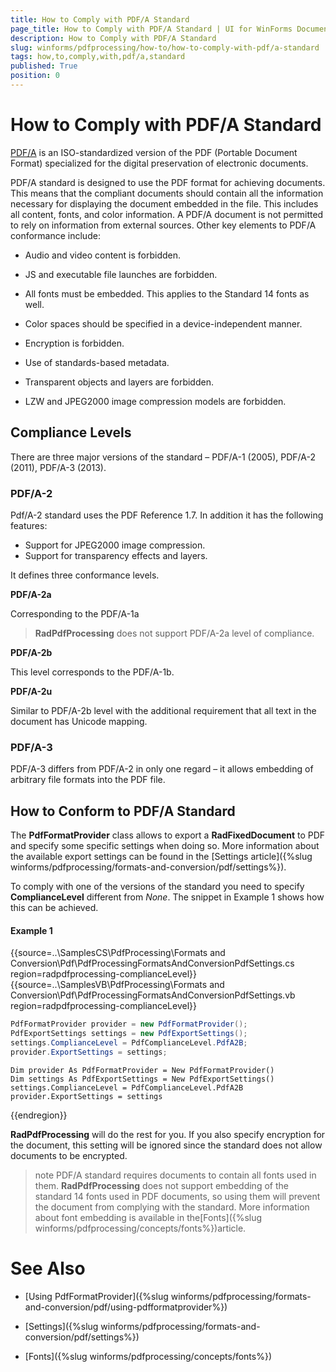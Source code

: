 ```yaml
---
title: How to Comply with PDF/A Standard
page_title: How to Comply with PDF/A Standard | UI for WinForms Documentation
description: How to Comply with PDF/A Standard
slug: winforms/pdfprocessing/how-to/how-to-comply-with-pdf/a-standard
tags: how,to,comply,with,pdf/a,standard
published: True
position: 0
---
```


# How to Comply with PDF/A Standard



[PDF/A](http://en.wikipedia.org/?title=PDF/A) is an ISO-standardized version of the PDF (Portable Document Format) specialized for the digital preservation of electronic documents. 

PDF/A standard is designed to use the PDF format for achieving documents. This means that the compliant documents should contain all the information necessary for displaying the document embedded in the file. This includes all content, fonts, and color information. A PDF/A document is not permitted to rely on information from external sources. Other key elements to PDF/A conformance include:

* Audio and video content is forbidden.

* JS and executable file launches are forbidden.

* All fonts must be embedded. This applies to the Standard 14 fonts as well.

* Color spaces should be specified in a device-independent manner.

* Encryption is forbidden.

* Use of standards-based metadata.

* Transparent objects and layers are forbidden.

* LZW and JPEG2000 image compression models are forbidden.

## Compliance Levels

There are three major versions of the standard – PDF/A-1 (2005), PDF/A-2 (2011), PDF/A-3 (2013).

### PDF/A-2

Pdf/A-2 standard uses the PDF Reference 1.7. In addition it has the following features:

* Support for JPEG2000 image compression.
* Support for transparency effects and layers.

It defines three conformance levels.

__PDF/A-2a__

Corresponding to the PDF/A-1a

>__RadPdfProcessing__ does not support PDF/A-2a level of compliance.

__PDF/A-2b__

This level corresponds to the PDF/A-1b.

__PDF/A-2u__

Similar to PDF/A-2b level with the additional requirement that all text in the document has Unicode mapping.

### PDF/A-3

PDF/A-3 differs from PDF/A-2 in only one regard – it allows embedding of arbitrary file formats into the PDF file.

## How to Conform to PDF/A Standard

The __PdfFormatProvider__ class allows to export a __RadFixedDocument__ to PDF and specify some specific settings when doing so. More information about the available export settings can be found in the  [Settings article]({%slug winforms/pdfprocessing/formats-and-conversion/pdf/settings%}).

To comply with one of the versions of the standard you need to specify __ComplianceLevel__ different from *None*. The snippet in Example 1 shows how this can be achieved.

#### Example 1

{{source=..\SamplesCS\PdfProcessing\Formats and Conversion\Pdf\PdfProcessingFormatsAndConversionPdfSettings.cs region=radpdfprocessing-complianceLevel}} 
{{source=..\SamplesVB\PdfProcessing\Formats and Conversion\Pdf\PdfProcessingFormatsAndConversionPdfSettings.vb region=radpdfprocessing-complianceLevel}} 

````C#
PdfFormatProvider provider = new PdfFormatProvider();
PdfExportSettings settings = new PdfExportSettings();
settings.ComplianceLevel = PdfComplianceLevel.PdfA2B;
provider.ExportSettings = settings;

````
````VB.NET
Dim provider As PdfFormatProvider = New PdfFormatProvider()
Dim settings As PdfExportSettings = New PdfExportSettings()
settings.ComplianceLevel = PdfComplianceLevel.PdfA2B
provider.ExportSettings = settings

````

{{endregion}}

__RadPdfProcessing__  will do the rest for you. If you also specify encryption for the document, this setting will be ignored since the standard does not allow documents to be encrypted.

>note PDF/A standard requires documents to contain all fonts used in them. __RadPdfProcessing__ does not support embedding of the standard 14 fonts used in PDF documents, so using them will prevent the document from complying with the standard. More information about font embedding is available in the[Fonts]({%slug winforms/pdfprocessing/concepts/fonts%})article.
>

# See Also

 * [Using PdfFormatProvider]({%slug winforms/pdfprocessing/formats-and-conversion/pdf/using-pdfformatprovider%})

 * [Settings]({%slug winforms/pdfprocessing/formats-and-conversion/pdf/settings%})

 * [Fonts]({%slug winforms/pdfprocessing/concepts/fonts%})